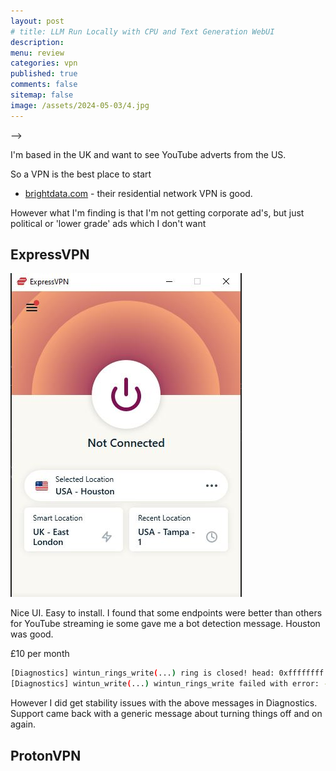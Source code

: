 ```yaml
---
layout: post
# title: LLM Run Locally with CPU and Text Generation WebUI 
description: 
menu: review
categories: vpn 
published: true 
comments: false     
sitemap: false
image: /assets/2024-05-03/4.jpg
---
```


<!-- !-- [![alt text](/assets/2024-09-04/1.jpg "email"){:width="500px"}](/assets/2024-09-04/1.jpg) --> -->
<!-- [![alt text](/assets/2024-09-04/1.jpg "email")](/assets/2024-09-04/1.jpg) -->

I'm based in the UK and want to see YouTube adverts from the US.

So a VPN is the best place to start

- [brightdata.com](brightdata.com) - their residential network VPN is good.

However what I'm finding is that I'm not getting corporate ad's, but just political or 'lower grade' ads which I don't want

## ExpressVPN

[![alt text](/assets/2024-09-24/1.jpg "email")](/assets/2024-09-24/1.jpg)

Nice UI. Easy to install. I found that some endpoints were better than others for YouTube streaming ie some gave me a bot detection message. Houston was good.

£10 per month

```bash
[Diagnostics] wintun_rings_write(...) ring is closed! head: 0xffffffff
[Diagnostics] wintun_write(...) wintun_rings_write failed with error: -1001
```

However I did get stability issues with the above messages in Diagnostics. Support came back with a generic message about turning things off and on again.



## ProtonVPN

